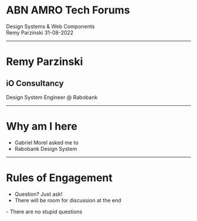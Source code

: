 # ABN AMRO <span class="subheading">Tech Forums</span>
Design Systems & Web Components<br>
Remy Parzinski 31-08-2022

---
# Remy Parzinski
## iO Consultancy
Design System Engineer @ Rabobank <!-- .element class="r-fit-text" -->

---
# Why am I here

* Gabriel Morel asked me to
* Rabobank Design System

---
# Rules of Engagement <!-- .element class="r-fit-text" -->

* Question? Just ask!
* There will be room for discussion at the end

<aside class="notes">
- There are no stupid questions
</aside>
